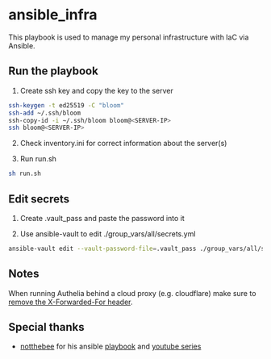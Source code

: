 # ansible_infra

This playbook is used to manage my personal infrastructure with IaC via Ansible.

## Run the playbook

1. Create ssh key and copy the key to the server
```bash
ssh-keygen -t ed25519 -C "bloom"
ssh-add ~/.ssh/bloom
ssh-copy-id -i ~/.ssh/bloom bloom@<SERVER-IP>
ssh bloom@<SERVER-IP>
```

2. Check inventory.ini for correct information about the server(s)

3. Run run.sh
```bash
sh run.sh
```

## Edit secrets

1. Create .vault_pass and paste the password into it

2. Use ansible-vault to edit ./group_vars/all/secrets.yml
```bash
ansible-vault edit --vault-password-file=.vault_pass ./group_vars/all/secrets.yml
```

## Notes

When running Authelia behind a cloud proxy (e.g. cloudflare) make sure to [remove the X-Forwarded-For header](https://www.authelia.com/integration/proxies/forwarded-headers/).

## Special thanks

- [notthebee](https://github.com/notthebee) for his ansible [playbook](https://github.com/notthebee/infra) and [youtube series](https://yewtu.be/playlist?list=PLkxWXio1KmRoZd88WbrnSnQM5MJY5PjH2)
